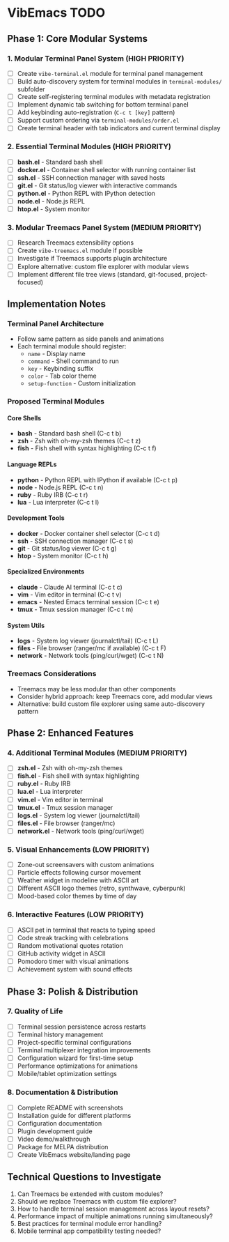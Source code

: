 # VibEmacs TODO

## Phase 1: Core Modular Systems

### 1. Modular Terminal Panel System (HIGH PRIORITY)
- [ ] Create `vibe-terminal.el` module for terminal panel management
- [ ] Build auto-discovery system for terminal modules in `terminal-modules/` subfolder
- [ ] Create self-registering terminal modules with metadata registration
- [ ] Implement dynamic tab switching for bottom terminal panel
- [ ] Add keybinding auto-registration (`C-c t [key]` pattern)
- [ ] Support custom ordering via `terminal-modules/order.el`
- [ ] Create terminal header with tab indicators and current terminal display

### 2. Essential Terminal Modules (HIGH PRIORITY)
- [ ] **bash.el** - Standard bash shell
- [ ] **docker.el** - Container shell selector with running container list
- [ ] **ssh.el** - SSH connection manager with saved hosts
- [ ] **git.el** - Git status/log viewer with interactive commands
- [ ] **python.el** - Python REPL with IPython detection
- [ ] **node.el** - Node.js REPL
- [ ] **htop.el** - System monitor

### 3. Modular Treemacs Panel System (MEDIUM PRIORITY)
- [ ] Research Treemacs extensibility options
- [ ] Create `vibe-treemacs.el` module if possible
- [ ] Investigate if Treemacs supports plugin architecture
- [ ] Explore alternative: custom file explorer with modular views
- [ ] Implement different file tree views (standard, git-focused, project-focused)

## Implementation Notes

### Terminal Panel Architecture
- Follow same pattern as side panels and animations
- Each terminal module should register:
  - `name` - Display name
  - `command` - Shell command to run
  - `key` - Keybinding suffix
  - `color` - Tab color theme
  - `setup-function` - Custom initialization

### Proposed Terminal Modules

#### Core Shells
- **bash** - Standard bash shell (C-c t b)
- **zsh** - Zsh with oh-my-zsh themes (C-c t z)
- **fish** - Fish shell with syntax highlighting (C-c t f)

#### Language REPLs
- **python** - Python REPL with IPython if available (C-c t p)
- **node** - Node.js REPL (C-c t n)
- **ruby** - Ruby IRB (C-c t r)
- **lua** - Lua interpreter (C-c t l)

#### Development Tools
- **docker** - Docker container shell selector (C-c t d)
- **ssh** - SSH connection manager (C-c t s)
- **git** - Git status/log viewer (C-c t g)
- **htop** - System monitor (C-c t h)

#### Specialized Environments
- **claude** - Claude AI terminal (C-c t c)
- **vim** - Vim editor in terminal (C-c t v)
- **emacs** - Nested Emacs terminal session (C-c t e)
- **tmux** - Tmux session manager (C-c t m)

#### System Utils
- **logs** - System log viewer (journalctl/tail) (C-c t L)
- **files** - File browser (ranger/mc if available) (C-c t F)
- **network** - Network tools (ping/curl/wget) (C-c t N)

### Treemacs Considerations
- Treemacs may be less modular than other components
- Consider hybrid approach: keep Treemacs core, add modular views
- Alternative: build custom file explorer using same auto-discovery pattern

## Phase 2: Enhanced Features

### 4. Additional Terminal Modules (MEDIUM PRIORITY)
- [ ] **zsh.el** - Zsh with oh-my-zsh themes
- [ ] **fish.el** - Fish shell with syntax highlighting
- [ ] **ruby.el** - Ruby IRB
- [ ] **lua.el** - Lua interpreter
- [ ] **vim.el** - Vim editor in terminal
- [ ] **tmux.el** - Tmux session manager
- [ ] **logs.el** - System log viewer (journalctl/tail)
- [ ] **files.el** - File browser (ranger/mc)
- [ ] **network.el** - Network tools (ping/curl/wget)

### 5. Visual Enhancements (LOW PRIORITY)
- [ ] Zone-out screensavers with custom animations
- [ ] Particle effects following cursor movement
- [ ] Weather widget in modeline with ASCII art
- [ ] Different ASCII logo themes (retro, synthwave, cyberpunk)
- [ ] Mood-based color themes by time of day

### 6. Interactive Features (LOW PRIORITY)
- [ ] ASCII pet in terminal that reacts to typing speed
- [ ] Code streak tracking with celebrations
- [ ] Random motivational quotes rotation
- [ ] GitHub activity widget in ASCII
- [ ] Pomodoro timer with visual animations
- [ ] Achievement system with sound effects

## Phase 3: Polish & Distribution

### 7. Quality of Life
- [ ] Terminal session persistence across restarts
- [ ] Terminal history management
- [ ] Project-specific terminal configurations
- [ ] Terminal multiplexer integration improvements
- [ ] Configuration wizard for first-time setup
- [ ] Performance optimizations for animations
- [ ] Mobile/tablet optimization settings

### 8. Documentation & Distribution
- [ ] Complete README with screenshots
- [ ] Installation guide for different platforms
- [ ] Configuration documentation
- [ ] Plugin development guide
- [ ] Video demo/walkthrough
- [ ] Package for MELPA distribution
- [ ] Create VibEmacs website/landing page

## Technical Questions to Investigate
1. Can Treemacs be extended with custom modules?
2. Should we replace Treemacs with custom file explorer?
3. How to handle terminal session management across layout resets?
4. Performance impact of multiple animations running simultaneously?
5. Best practices for terminal module error handling?
6. Mobile terminal app compatibility testing needed?